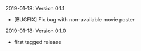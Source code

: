 2019-01-18: Version 0.1.1
  * [BUGFIX] Fix bug with non-available movie poster

2019-01-18: Version 0.1.0
  * first tagged release
